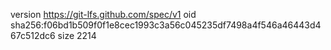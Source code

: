 version https://git-lfs.github.com/spec/v1
oid sha256:f06bd1b509f0f1e8cec1993c3a56c045235df7498a4f546a46443d467c512dc6
size 2214
